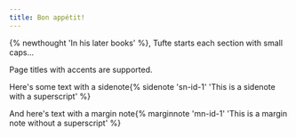 ```yaml
---
title: Bon appétit!
---
```


{% newthought 'In his later books' %}, Tufte starts each section with small caps...

Page titles with accents are supported.

Here's some text with a sidenote{% sidenote 'sn-id-1' 'This is a sidenote with a superscript' %}

And here's text with a margin note{% marginnote 'mn-id-1' 'This is a margin note without a superscript' %}